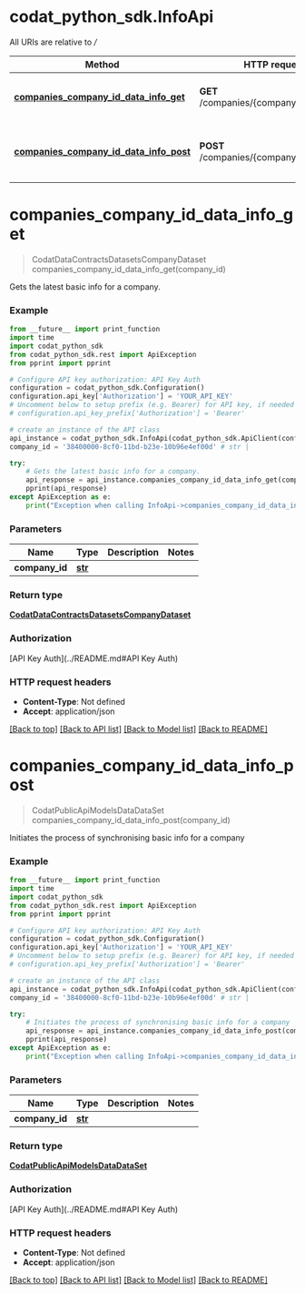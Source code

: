 # codat_python_sdk.InfoApi

All URIs are relative to */*

Method | HTTP request | Description
------------- | ------------- | -------------
[**companies_company_id_data_info_get**](InfoApi.md#companies_company_id_data_info_get) | **GET** /companies/{companyId}/data/info | Gets the latest basic info for a company.
[**companies_company_id_data_info_post**](InfoApi.md#companies_company_id_data_info_post) | **POST** /companies/{companyId}/data/info | Initiates the process of synchronising basic info for a company

# **companies_company_id_data_info_get**
> CodatDataContractsDatasetsCompanyDataset companies_company_id_data_info_get(company_id)

Gets the latest basic info for a company.

### Example
```python
from __future__ import print_function
import time
import codat_python_sdk
from codat_python_sdk.rest import ApiException
from pprint import pprint

# Configure API key authorization: API Key Auth
configuration = codat_python_sdk.Configuration()
configuration.api_key['Authorization'] = 'YOUR_API_KEY'
# Uncomment below to setup prefix (e.g. Bearer) for API key, if needed
# configuration.api_key_prefix['Authorization'] = 'Bearer'

# create an instance of the API class
api_instance = codat_python_sdk.InfoApi(codat_python_sdk.ApiClient(configuration))
company_id = '38400000-8cf0-11bd-b23e-10b96e4ef00d' # str | 

try:
    # Gets the latest basic info for a company.
    api_response = api_instance.companies_company_id_data_info_get(company_id)
    pprint(api_response)
except ApiException as e:
    print("Exception when calling InfoApi->companies_company_id_data_info_get: %s\n" % e)
```

### Parameters

Name | Type | Description  | Notes
------------- | ------------- | ------------- | -------------
 **company_id** | [**str**](.md)|  | 

### Return type

[**CodatDataContractsDatasetsCompanyDataset**](CodatDataContractsDatasetsCompanyDataset.md)

### Authorization

[API Key Auth](../README.md#API Key Auth)

### HTTP request headers

 - **Content-Type**: Not defined
 - **Accept**: application/json

[[Back to top]](#) [[Back to API list]](../README.md#documentation-for-api-endpoints) [[Back to Model list]](../README.md#documentation-for-models) [[Back to README]](../README.md)

# **companies_company_id_data_info_post**
> CodatPublicApiModelsDataDataSet companies_company_id_data_info_post(company_id)

Initiates the process of synchronising basic info for a company

### Example
```python
from __future__ import print_function
import time
import codat_python_sdk
from codat_python_sdk.rest import ApiException
from pprint import pprint

# Configure API key authorization: API Key Auth
configuration = codat_python_sdk.Configuration()
configuration.api_key['Authorization'] = 'YOUR_API_KEY'
# Uncomment below to setup prefix (e.g. Bearer) for API key, if needed
# configuration.api_key_prefix['Authorization'] = 'Bearer'

# create an instance of the API class
api_instance = codat_python_sdk.InfoApi(codat_python_sdk.ApiClient(configuration))
company_id = '38400000-8cf0-11bd-b23e-10b96e4ef00d' # str | 

try:
    # Initiates the process of synchronising basic info for a company
    api_response = api_instance.companies_company_id_data_info_post(company_id)
    pprint(api_response)
except ApiException as e:
    print("Exception when calling InfoApi->companies_company_id_data_info_post: %s\n" % e)
```

### Parameters

Name | Type | Description  | Notes
------------- | ------------- | ------------- | -------------
 **company_id** | [**str**](.md)|  | 

### Return type

[**CodatPublicApiModelsDataDataSet**](CodatPublicApiModelsDataDataSet.md)

### Authorization

[API Key Auth](../README.md#API Key Auth)

### HTTP request headers

 - **Content-Type**: Not defined
 - **Accept**: application/json

[[Back to top]](#) [[Back to API list]](../README.md#documentation-for-api-endpoints) [[Back to Model list]](../README.md#documentation-for-models) [[Back to README]](../README.md)

